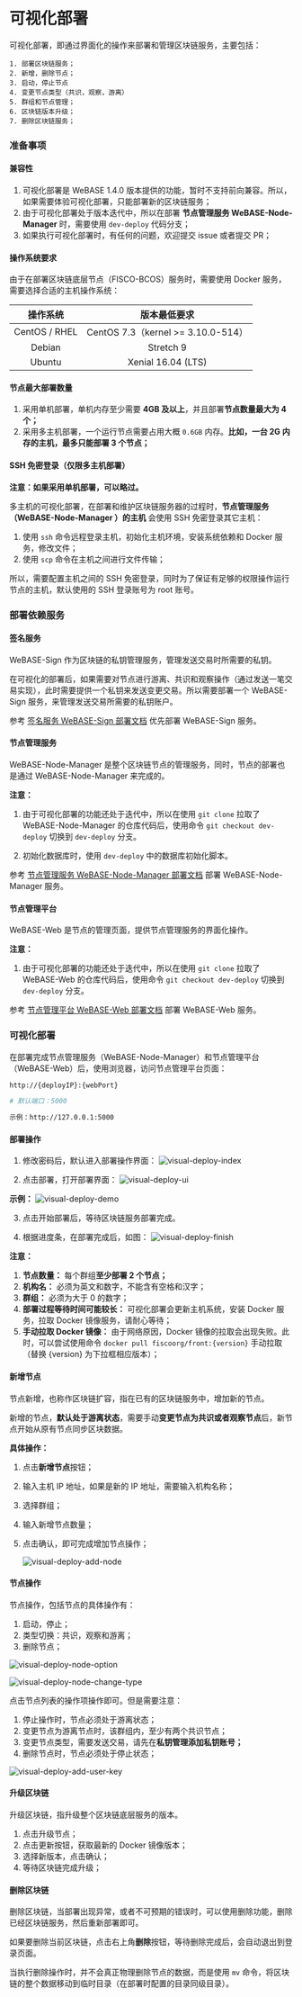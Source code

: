 # 可视化部署

可视化部署，即通过界面化的操作来部署和管理区块链服务，主要包括：

    1. 部署区块链服务；
    2. 新增，删除节点；
    3. 启动，停止节点
    4. 变更节点类型（共识，观察，游离）
    5. 群组和节点管理；
    6. 区块链版本升级；
    7. 删除区块链服务；

    
### 准备事项
#### 兼容性
1. 可视化部署是 WeBASE 1.4.0 版本提供的功能，暂时不支持前向兼容。所以，如果需要体验可视化部署，只能部署新的区块链服务；
2. 由于可视化部署处于版本迭代中，所以在部署 **节点管理服务 WeBASE-Node-Manager**  时，需要使用 `dev-deploy` 代码分支；
3. 如果执行可视化部署时，有任何的问题，欢迎提交 issue 或者提交 PR；
 
#### 操作系统要求
由于在部署区块链底层节点（FISCO-BCOS）服务时，需要使用 Docker 服务，需要选择合适的主机操作系统：
 
| 操作系统 |  版本最低要求|
| :-: | :-: |
| CentOS / RHEL | CentOS 7.3（kernel >= 3.10.0-514）|
| Debian | Stretch 9  |
| Ubuntu | Xenial 16.04 (LTS) |


#### 节点最大部署数量
1. 采用单机部署，单机内存至少需要 **4GB 及以上**，并且部署**节点数量最大为 4 个；**
2. 采用多主机部署，一个运行节点需要占用大概 `0.6GB` 内存。**比如，一台 2G 内存的主机，最多只能部署 3 个节点；**


#### SSH 免密登录（仅限多主机部署）
**注意：如果采用单机部署，可以略过。**

多主机的可视化部署，在部署和维护区块链服务器的过程时，**节点管理服务（WeBASE-Node-Manager ）的主机** 会使用 SSH 免密登录其它主机：

1. 使用 `ssh` 命令远程登录主机，初始化主机环境，安装系统依赖和 Docker 服务，修改文件；
2. 使用 `scp` 命令在主机之间进行文件传输；

所以，需要配置主机之间的 SSH 免密登录，同时为了保证有足够的权限操作运行节点的主机，默认使用的 SSH 登录账号为 root 账号。

### 部署依赖服务

#### 签名服务

WeBASE-Sign 作为区块链的私钥管理服务，管理发送交易时所需要的私钥。

在可视化的部署后，如果需要对节点进行游离、共识和观察操作（通过发送一笔交易实现），此时需要提供一个私钥来发送变更交易。所以需要部署一个 WeBASE-Sign 服务，来管理发送交易所需要的私钥账户。

参考 [签名服务 WeBASE-Sign 部署文档](../WeBASE-Sign/install.html#id1) 优先部署 WeBASE-Sign 服务。


#### 节点管理服务
WeBASE-Node-Manager 是整个区块链节点的管理服务，同时，节点的部署也是通过 WeBASE-Node-Manager 来完成的。

**注意：**
1. 由于可视化部署的功能还处于迭代中，所以在使用 `git clone` 拉取了 WeBASE-Node-Manager 的仓库代码后，使用命令 `git checkout dev-deploy` 切换到 `dev-deploy` 分支。 

2. 初始化数据库时，使用 `dev-deploy` 中的数据库初始化脚本。

参考 [节点管理服务 WeBASE-Node-Manager 部署文档](../WeBASE-Node-Manager/install.html#id1) 部署 WeBASE-Node-Manager 服务。

#### 节点管理平台
WeBASE-Web 是节点的管理页面，提供节点管理服务的界面化操作。

**注意：**
1. 由于可视化部署的功能还处于迭代中，所以在使用 `git clone` 拉取了 WeBASE-Web 的仓库代码后，使用命令 `git checkout dev-deploy` 切换到 `dev-deploy` 分支。 

参考 [节点管理平台 WeBASE-Web 部署文档](../WeBASE-Web/install.html#id1) 部署 WeBASE-Web 服务。

### 可视化部署
在部署完成节点管理服务（WeBASE-Node-Manager）和节点管理平台（WeBASE-Web）后，使用浏览器，访问节点管理平台页面：

```Bash
http://{deployIP}:{webPort}

# 默认端口：5000

示例：http://127.0.0.1:5000
```
#### 部署操作
1. 修改密码后，默认进入部署操作界面：
    ![visual-deploy-index](../../images/WeBASE-Console-Suit/visual-deploy/visual-deploy-index.png)

2. 点击部署，打开部署界面：
    ![visual-deploy-ui](../../images/WeBASE-Console-Suit/visual-deploy/visual-deploy-ui.png)

**示例：**
    ![visual-deploy-demo](../../images/WeBASE-Console-Suit/visual-deploy/visual-deploy-demo.png)
    
3. 点击开始部署后，等待区块链服务部署完成。

4. 根据进度条，在部署完成后，如图：
    ![visual-deploy-finish](../../images/WeBASE-Console-Suit/visual-deploy/visual-deploy-finish.png)

**注意：**
1. **节点数量：** 每个群组**至少部署 2 个节点；**
2. **机构名：** 必须为英文和数字，不能含有空格和汉字；
3. **群组：** 必须为大于 0 的数字；
4. **部署过程等待时间可能较长：** 可视化部署会更新主机系统，安装 Docker 服务，拉取 Docker 镜像服务，请耐心等待；
5. **手动拉取 Docker 镜像：** 由于网络原因，Docker 镜像的拉取会出现失败。此时，可以尝试使用命令 `docker pull fiscoorg/front:{version}` 手动拉取（替换 {version} 为下拉框相应版本）；
 
#### 新增节点
节点新增，也称作区块链扩容，指在已有的区块链服务中，增加新的节点。

新增的节点，**默认处于游离状态**，需要手动**变更节点为共识或者观察节点**后，新节点开始从原有节点同步区块数据。

**具体操作：**

1. 点击**新增节点**按钮；
2. 输入主机 IP 地址，如果是新的 IP 地址，需要输入机构名称；
3. 选择群组；
4. 输入新增节点数量；
5. 点击确认，即可完成增加节点操作；

    ![visual-deploy-add-node](../../images/WeBASE-Console-Suit/visual-deploy/visual-deploy-add-node.png)


#### 节点操作
节点操作，包括节点的具体操作有：
1. 启动，停止；
2. 类型切换：共识，观察和游离；
3. 删除节点；

![visual-deploy-node-option](../../images/WeBASE-Console-Suit/visual-deploy/visual-deploy-node-option.png)

![visual-deploy-node-change-type](../../images/WeBASE-Console-Suit/visual-deploy/visual-deploy-node-change-type.png)

点击节点列表的操作项操作即可。但是需要注意：
1. 停止操作时，节点必须处于游离状态；
2. 变更节点为游离节点时，该群组内，至少有两个共识节点；
3. 变更节点类型，需要发送交易，请先在**私钥管理添加私钥账号；**
4. 删除节点时，节点必须处于停止状态；

![visual-deploy-add-user-key](../../images/WeBASE-Console-Suit/visual-deploy/visual-deploy-add-user-key.png)


#### 升级区块链
升级区块链，指升级整个区块链底层服务的版本。

1. 点击升级节点；
2. 点击更新按钮，获取最新的 Docker 镜像版本；
3. 选择新版本，点击确认；
4. 等待区块链完成升级；

#### 删除区块链
删除区块链，当部署出现异常，或者不可预期的错误时，可以使用删除功能，删除已经区块链服务，然后重新部署即可。

如果要删除当前区块链，点击右上角**删除**按钮，等待删除完成后，会自动退出到登录页面。

当执行删除操作时，并不会真正物理删除节点的数据，而是使用 `mv` 命令，将区块链的整个数据移动到临时目录（在部署时配置的目录同级目录）。


    
